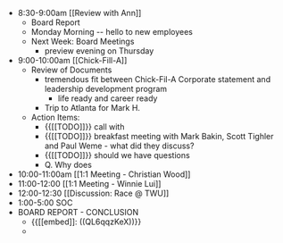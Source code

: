 - 8:30-9:00am [[Review with Ann]]
    - Board Report
    - Monday Morning -- hello to new employees
    - Next Week: Board Meetings
        - preview evening on Thursday
- 9:00-10:00am [[Chick-Fill-A]]
    - Review of Documents
        - tremendous fit between Chick-Fil-A Corporate statement and leadership development program
            - life ready and career ready
        - Trip to Atlanta for Mark H. 
    - Action Items:
        - {{[[TODO]]}} call with 
        - {{[[TODO]]}} breakfast meeting with Mark Bakin, Scott Tighler and Paul Weme - what did they discuss?
        - {{[[TODO]]}} should we have questions 
        - Q. Why does 
- 10:00-11:00am [[1:1 Meeting - Christian Wood]]
- 11:00-12:00 [[1:1 Meeting - Winnie Lui]]
- 12:00-12:30 [[Discussion: Race @ TWU]]
- 1:00-5:00 SOC
- BOARD REPORT - CONCLUSION 
    - {{[[embed]]: ((QL6qqzKeX))}}
    - 
